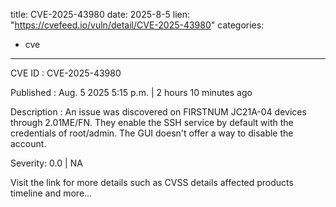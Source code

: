  
title: CVE-2025-43980
date: 2025-8-5
lien: "https://cvefeed.io/vuln/detail/CVE-2025-43980"
categories:
  - cve
---

CVE ID : CVE-2025-43980

Published :  Aug. 5
2025
5:15 p.m. | 2 hours
10 minutes ago

Description : An issue was discovered on FIRSTNUM JC21A-04 devices through 2.01ME/FN. They enable the SSH service by default with the credentials of root/admin. The GUI doesn't offer a way to disable the account.

Severity: 0.0 | NA

Visit the link for more details
such as CVSS details
affected products
timeline
and more...

